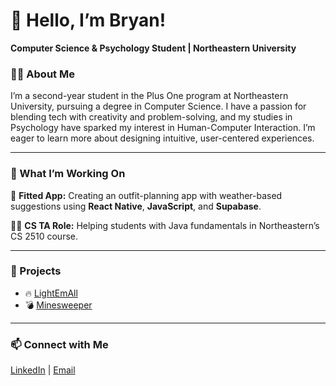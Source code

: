 # 👋 Hello, I’m Bryan!

**Computer Science & Psychology Student | Northeastern University**

### 🧑‍💻 About Me
I’m a second-year student in the Plus One program at Northeastern University, pursuing a degree in Computer Science. I have a passion for blending tech with creativity and problem-solving, and my studies in Psychology have sparked my interest in Human-Computer Interaction. I’m eager to learn more about designing intuitive, user-centered experiences.

---

### 💼 What I’m Working On
👕 **Fitted App:** Creating an outfit-planning app with weather-based suggestions using **React Native**, **JavaScript**, and **Supabase**.

👨‍🏫 **CS TA Role:** Helping students with Java fundamentals in Northeastern’s CS 2510 course.

---

### 🌟 Projects
- 🔥 [LightEmAll](https://github.com/bryanbab/LightEmAll)
- 💣 [Minesweeper](https://github.com/bryanbab/Minesweeper)

---

### 📫 Connect with Me
[LinkedIn](http://linkedin.com/in/bryanbaboolal) | [Email](mailto:bryanbaboolal@gmail.com)
